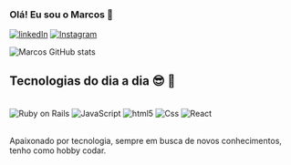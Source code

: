 ### Olá! Eu sou o Marcos  👋

[![linkedIn](https://img.shields.io/badge/-LinkedIn-0e76a8?style=plastic&logo=linkedIn)](https://www.linkedin.com/in/marcos-lopes-brito-154913227/)
[![Instagram](https://img.shields.io/badge/-Instagram-833AB4?style=plastic&logo=Instagram)](https://www.instagram.com/marcos14brito/)

![Marcos GitHub stats](https://github-readme-stats.vercel.app/api?username=Marcosbrito14&show_icons=true&theme=dark)

## Tecnologias do dia a dia  😎 🚀

<div style="display: inline_block"><br/>
  <img align="center" alt="Ruby on Rails" src="https://img.shields.io/badge/-Ruby%20on%20Rails-CC0000?/logo=ruby%20on%20rails&logoColor=white&style=for-the-badge"/>
  <img align="center" alt="JavaScript" src="https://img.shields.io/badge/JavaScript-F7DF1E?logo=javascript&logoColor=white&style=for-the-badge" />
  <img align="center" alt="html5" src="https://img.shields.io/badge/HTML5-E34F26?style=for-the-badge&logo=html5&logoColor=white" alt="html"/>
  <img align="center" alt="Css" src="https://img.shields.io/badge/CSS-1572B6?logo=css3&logoColor=white&style=for-the-badge" />
  <img align="center" alt="React" src="https://img.shields.io/badge/React-61DAFB?logo=react&logoColor=white&style=for-the-badge" />
</div><br/>

Apaixonado por tecnologia, sempre em busca de novos conhecimentos, tenho como hobby codar. 

